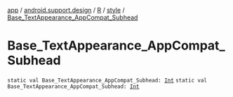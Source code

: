 [app](../../../index.md) / [android.support.design](../../index.md) / [R](../index.md) / [style](index.md) / [Base_TextAppearance_AppCompat_Subhead](.)

# Base_TextAppearance_AppCompat_Subhead

`static val Base_TextAppearance_AppCompat_Subhead: `[`Int`](https://kotlinlang.org/api/latest/jvm/stdlib/kotlin/-int/index.html)
`static val Base_TextAppearance_AppCompat_Subhead: `[`Int`](https://kotlinlang.org/api/latest/jvm/stdlib/kotlin/-int/index.html)